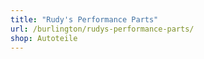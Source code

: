 ```yaml
---
title: "Rudy's Performance Parts"
url: /burlington/rudys-performance-parts/
shop: Autoteile
---
```


